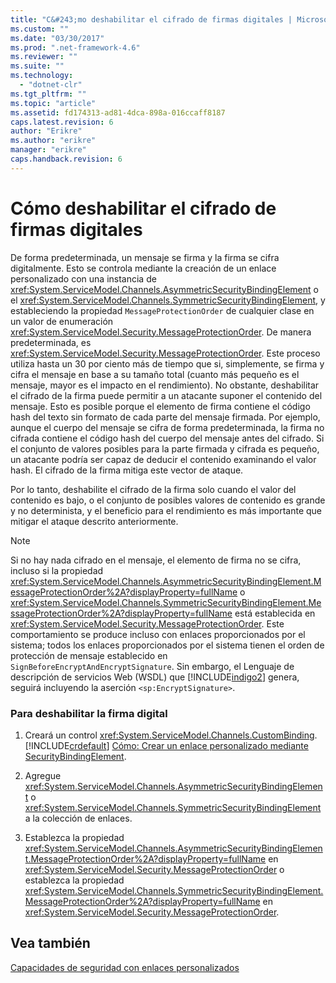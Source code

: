 ```yaml
---
title: "C&#243;mo deshabilitar el cifrado de firmas digitales | Microsoft Docs"
ms.custom: ""
ms.date: "03/30/2017"
ms.prod: ".net-framework-4.6"
ms.reviewer: ""
ms.suite: ""
ms.technology: 
  - "dotnet-clr"
ms.tgt_pltfrm: ""
ms.topic: "article"
ms.assetid: fd174313-ad81-4dca-898a-016ccaff8187
caps.latest.revision: 6
author: "Erikre"
ms.author: "erikre"
manager: "erikre"
caps.handback.revision: 6
---
```

# C&#243;mo deshabilitar el cifrado de firmas digitales
De forma predeterminada, un mensaje se firma y la firma se cifra digitalmente.  Esto se controla mediante la creación de un enlace personalizado con una instancia de <xref:System.ServiceModel.Channels.AsymmetricSecurityBindingElement> o el <xref:System.ServiceModel.Channels.SymmetricSecurityBindingElement>, y estableciendo la propiedad `MessageProtectionOrder` de cualquier clase en un valor de enumeración <xref:System.ServiceModel.Security.MessageProtectionOrder>.  De manera predeterminada, es <xref:System.ServiceModel.Security.MessageProtectionOrder>.  Este proceso utiliza hasta un 30 por ciento más de tiempo que si, simplemente, se firma y cifra el mensaje en base a su tamaño total \(cuanto más pequeño es el mensaje, mayor es el impacto en el rendimiento\).  No obstante, deshabilitar el cifrado de la firma puede permitir a un atacante suponer el contenido del mensaje.  Esto es posible porque el elemento de firma contiene el código hash del texto sin formato de cada parte del mensaje firmada.  Por ejemplo, aunque el cuerpo del mensaje se cifra de forma predeterminada, la firma no cifrada contiene el código hash del cuerpo del mensaje antes del cifrado.  Si el conjunto de valores posibles para la parte firmada y cifrada es pequeño, un atacante podría ser capaz de deducir el contenido examinando el valor hash.  El cifrado de la firma mitiga este vector de ataque.  
  
 Por lo tanto, deshabilite el cifrado de la firma solo cuando el valor del contenido es bajo, o el conjunto de posibles valores de contenido es grande y no determinista, y el beneficio para el rendimiento es más importante que mitigar el ataque descrito anteriormente.  
  
> [!NOTE]
>  Si no hay nada cifrado en el mensaje, el elemento de firma no se cifra, incluso si la propiedad <xref:System.ServiceModel.Channels.AsymmetricSecurityBindingElement.MessageProtectionOrder%2A?displayProperty=fullName> o <xref:System.ServiceModel.Channels.SymmetricSecurityBindingElement.MessageProtectionOrder%2A?displayProperty=fullName> está establecida en <xref:System.ServiceModel.Security.MessageProtectionOrder>.  Este comportamiento se produce incluso con enlaces proporcionados por el sistema; todos los enlaces proporcionados por el sistema tienen el orden de protección de mensaje establecido en `SignBeforeEncryptAndEncryptSignature`.  Sin embargo, el Lenguaje de descripción de servicios Web \(WSDL\) que [!INCLUDE[indigo2](../../../../includes/indigo2-md.md)] genera, seguirá incluyendo la aserción `<sp:EncryptSignature>`.  
  
### Para deshabilitar la firma digital  
  
1.  Creará un control <xref:System.ServiceModel.Channels.CustomBinding>.  [!INCLUDE[crdefault](../../../../includes/crdefault-md.md)] [Cómo: Crear un enlace personalizado mediante SecurityBindingElement](../../../../docs/framework/wcf/feature-details/how-to-create-a-custom-binding-using-the-securitybindingelement.md).  
  
2.  Agregue <xref:System.ServiceModel.Channels.AsymmetricSecurityBindingElement> o <xref:System.ServiceModel.Channels.SymmetricSecurityBindingElement> a la colección de enlaces.  
  
3.  Establezca la propiedad <xref:System.ServiceModel.Channels.AsymmetricSecurityBindingElement.MessageProtectionOrder%2A?displayProperty=fullName> en <xref:System.ServiceModel.Security.MessageProtectionOrder> o establezca la propiedad <xref:System.ServiceModel.Channels.SymmetricSecurityBindingElement.MessageProtectionOrder%2A?displayProperty=fullName> en <xref:System.ServiceModel.Security.MessageProtectionOrder>.  
  
## Vea también  
 [Capacidades de seguridad con enlaces personalizados](../../../../docs/framework/wcf/feature-details/security-capabilities-with-custom-bindings.md)